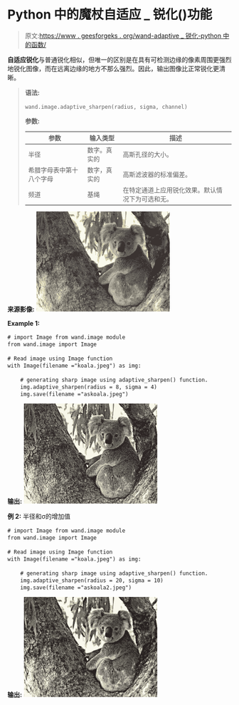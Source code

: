# Python 中的魔杖自适应 _ 锐化()功能

> 原文:[https://www . geesforgeks . org/wand-adaptive _ 锐化-python 中的函数/](https://www.geeksforgeeks.org/wand-adaptive_sharpen-function-in-python/)

**自适应锐化**与普通锐化相似，但唯一的区别是在具有可检测边缘的像素周围更强烈地锐化图像，而在远离边缘的地方不那么强烈。因此，输出图像比正常锐化更清晰。

> **语法:**
> 
> ```
> wand.image.adaptive_sharpen(radius, sigma, channel)
> 
> ```
> 
> **参数:**
> 
> | 参数 | 输入类型 | 描述 |
> | --- | --- | --- |
> | 半径 | 数字。真实的 | 高斯孔径的大小。 |
> | 希腊字母表中第十八个字母 | 数字，真实的 | 高斯滤波器的标准偏差。 |
> | 频道 | 基绳 | 在特定通道上应用锐化效果。默认情况下为可选和无。 |

**来源影像:**
![](img/a1d5dabac07efe8de363e0c440a198d8.png)

**Example 1:**

```
# import Image from wand.image module
from wand.image import Image

# Read image using Image function
with Image(filename ="koala.jpeg") as img:

    # generating sharp image using adaptive_sharpen() function.
    img.adaptive_sharpen(radius = 8, sigma = 4)
    img.save(filename ="askoala.jpeg")
```

**输出:**
![](img/27df6a47efabc6cc3ccbba1174da07a6.png)

**例 2:**
半径和σ的增加值

```
# import Image from wand.image module
from wand.image import Image

# Read image using Image function
with Image(filename ="koala.jpeg") as img:

    # generating sharp image using adaptive_sharpen() function.
    img.adaptive_sharpen(radius = 20, sigma = 10)
    img.save(filename ="askoala2.jpeg")
```

**输出:**
![](img/78f229efed2219a322fa91f00118b2b6.png)